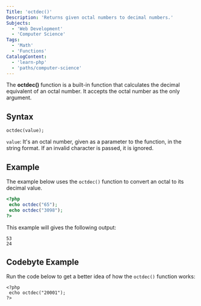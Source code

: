 ```yaml
---
Title: 'octdec()'
Description: 'Returns given octal numbers to decimal numbers.'
Subjects:
  - 'Web Development' 
  - 'Computer Science'
Tags:
  - 'Math'
  - 'Functions'
CatalogContent:
  - 'learn-php'
  - 'paths/computer-science'
---
```


The **octdec()** function is a built-in function that calculates the decimal equivalent of an octal number. It accepts the octal number as the only argument.

## Syntax

```pseudo
octdec(value);
```

`value`: It's an octal number, given as a parameter to the function, in the string format. If an invalid character is passed, it is ignored.

## Example

The example below uses the `octdec()` function to convert an octal to its decimal value.

```php
<?php
 echo octdec("65");
 echo octdec("3098");
?>
```

This example will gives the following output:

```shell
53
24
```


## Codebyte Example

Run the code below to get a better idea of how the `octdec()` function works:

```codebyte/php
<?php
 echo octdec("20001");
?>
```

